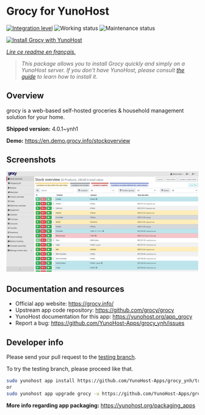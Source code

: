 <!--
N.B.: This README was automatically generated by https://github.com/YunoHost/apps/tree/master/tools/README-generator
It shall NOT be edited by hand.
-->

# Grocy for YunoHost

[![Integration level](https://dash.yunohost.org/integration/grocy.svg)](https://dash.yunohost.org/appci/app/grocy) ![Working status](https://ci-apps.yunohost.org/ci/badges/grocy.status.svg) ![Maintenance status](https://ci-apps.yunohost.org/ci/badges/grocy.maintain.svg)

[![Install Grocy with YunoHost](https://install-app.yunohost.org/install-with-yunohost.svg)](https://install-app.yunohost.org/?app=grocy)

*[Lire ce readme en français.](./README_fr.md)*

> *This package allows you to install Grocy quickly and simply on a YunoHost server.
If you don't have YunoHost, please consult [the guide](https://yunohost.org/#/install) to learn how to install it.*

## Overview

grocy is a web-based self-hosted groceries & household management solution for your home.

**Shipped version:** 4.0.1~ynh1

**Demo:** https://en.demo.grocy.info/stockoverview

## Screenshots

![Screenshot of Grocy](./doc/screenshots/stock-en.png)

## Documentation and resources

* Official app website: <https://grocy.info/>
* Upstream app code repository: <https://github.com/grocy/grocy>
* YunoHost documentation for this app: <https://yunohost.org/app_grocy>
* Report a bug: <https://github.com/YunoHost-Apps/grocy_ynh/issues>

## Developer info

Please send your pull request to the [testing branch](https://github.com/YunoHost-Apps/grocy_ynh/tree/testing).

To try the testing branch, please proceed like that.

``` bash
sudo yunohost app install https://github.com/YunoHost-Apps/grocy_ynh/tree/testing --debug
or
sudo yunohost app upgrade grocy -u https://github.com/YunoHost-Apps/grocy_ynh/tree/testing --debug
```

**More info regarding app packaging:** <https://yunohost.org/packaging_apps>
